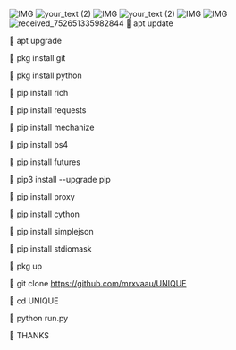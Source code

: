 ![IMG](https://i.imgur.com/euZzJWr.gif)
![your_text (2)](https://user-images.githubusercontent.com/20098740/178893676-7c80941a-fcb6-42b8-a6b1-9b2f540779eb.gif)
![IMG](https://i.imgur.com/UBvqUOa.gif)
![your_text (2)](https://user-images.githubusercontent.com/20098740/178893676-7c80941a-fcb6-42b8-a6b1-9b2f540779eb.gif)
![IMG](https://i.imgur.com/H9eboQK.gif)
![IMG](https://i.imgur.com/KCmiKZC.gif)
![received_752651335982844](https://user-images.githubusercontent.com/20098740/183803980-06cec2c2-0745-4915-9b9a-bd1cdcad0a83.jpeg)
🌟 apt update

🌟 apt upgrade

🌟 pkg install git

🌟 pkg install python

🌟 pip install rich

🌟 pip install requests

🌟 pip install mechanize

🌟 pip install bs4

🌟 pip install futures

🌟 pip3 install --upgrade pip

🌟 pip install proxy

🌟 pip install cython

🌟 pip install simplejson

🌟 pip install stdiomask

🌟 pkg up

🌟 git clone https://github.com/mrxvaau/UNIQUE

🌟 cd UNIQUE

🌟 python run.py

💠 THANKS
